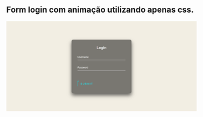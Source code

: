 ## Form login com animação utilizando apenas css.
<img src="https://github.com/cloudsystems22/LoginCss/blob/main/LoginCss.png" />
